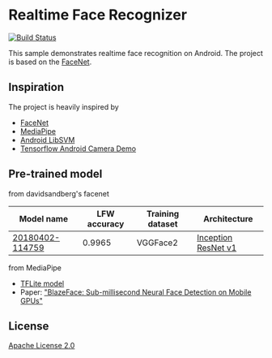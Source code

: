 # Realtime Face Recognizer

[![Build Status](https://travis-ci.org/pillarpond/face-recognizer-android.svg?branch=master)](https://travis-ci.org/pillarpond/face-recognizer-android)

This sample demonstrates realtime face recognition on Android. The project is based on the [FaceNet](https://arxiv.org/abs/1503.03832).

## Inspiration
The project is heavily inspired by
* [FaceNet](https://github.com/davidsandberg/facenet)
* [MediaPipe](https://github.com/google/mediapipe)
* [Android LibSVM](https://github.com/yctung/AndroidLibSVM)
* [Tensorflow Android Camera Demo](https://github.com/tensorflow/tensorflow/tree/master/tensorflow/examples/android)



## Pre-trained model
from davidsandberg's facenet

| Model name      | LFW accuracy | Training dataset | Architecture |
|-----------------|--------------|------------------|-------------|
| [20180402-114759](https://drive.google.com/open?id=1EXPBSXwTaqrSC0OhUdXNmKSh9qJUQ55-) | 0.9965        | VGGFace2      | [Inception ResNet v1](https://github.com/davidsandberg/facenet/blob/master/src/models/inception_resnet_v1.py) |

from MediaPipe
  * [TFLite model](https://github.com/google/mediapipe/tree/master/mediapipe/models/face_detection_front.tflite)
  * Paper: ["BlazeFace: Sub-millisecond Neural Face Detection on Mobile GPUs"](https://sites.google.com/corp/view/perception-cv4arvr/blazeface)

## License
[Apache License 2.0](./LICENSE)
